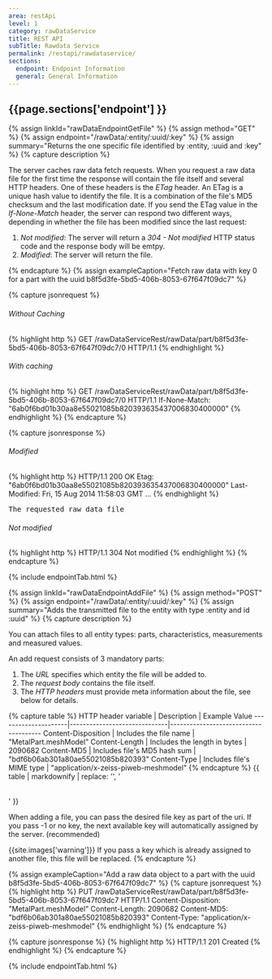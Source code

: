 ```yaml
---
area: restApi
level: 1
category: rawDataService
title: REST API
subTitle: Rawdata Service
permalink: /restapi/rawdataservice/
sections:
  endpoint: Endpoint Information
  general: General Information
---
```


## {{page.sections['endpoint'] }}

{% assign linkId="rawDataEndpointGetFile" %}
{% assign method="GET" %}
{% assign endpoint="/rawData/:entity/:uuid/:key" %}
{% assign summary="Returns the one specific file identified by :entity, :uuid and :key" %}
{% capture description %}

The server caches raw data fetch requests. When you request a raw data file for the first time the response will contain the file itself and several HTTP headers. One of these headers is the *ETag* header. An ETag is a unique hash value to identify the file. It is a combination of the file's MD5 checksum and the last modification date. If you send the ETag value in the *If-None-Match* header, the server can respond two different ways, depending in whether the file has been modified since the last request:

1. *Not modified*: The server will return a *304 - Not modified* HTTP status code and the response body will be emtpy.
2. *Modified*: The server will return the file.

{% endcapture %}
{% assign exampleCaption="Fetch raw data with key 0 for a part with the uuid b8f5d3fe-5bd5-406b-8053-67f647f09dc7" %}

{% capture jsonrequest %}
###### Without Caching
{% highlight http %}
GET /rawDataServiceRest/rawData/part/b8f5d3fe-5bd5-406b-8053-67f647f09dc7/0 HTTP/1.1
{% endhighlight %}
###### With caching
{% highlight http %}
GET /rawDataServiceRest/rawData/part/b8f5d3fe-5bd5-406b-8053-67f647f09dc7/0 HTTP/1.1
If-None-Match: "6ab0f6bd01b30aa8e55021085b820393635437006830400000"
{% endhighlight %}
{% endcapture %}

{% capture jsonresponse %}
###### Modified
{% highlight http %}
HTTP/1.1 200 OK
Etag: "6ab0f6bd01b30aa8e55021085b820393635437006830400000"
Last-Modified: Fri, 15 Aug 2014 11:58:03 GMT
...
{% endhighlight %}
<pre>
The requested raw data file
</pre>

###### Not modified
{% highlight http %}
HTTP/1.1 304 Not modified
{% endhighlight %}
{% endcapture %}

{% include endpointTab.html %}



{% assign linkId="rawDataEndpointAddFile" %}
{% assign method="POST" %}
{% assign endpoint="/rawData/:entity/:uuid/:key" %}
{% assign summary="Adds the transmitted file to the entity with type :entity and id :uuid" %}
{% capture description %}

You can attach files to all entity types: parts, characteristics, measurements and measured values.

An add request consists of 3 mandatory parts:

1. The *URL* specifies which entity the file will be added to.
2. The *request body* contains the file itself.
3. The *HTTP headers* must provide meta information about the file, see below for details.

{% capture table %}
HTTP header variable | Description                  | Example Value
---------------------|------------------------------|--------------------------------------
Content-Disposition  | Includes the file name       | "MetalPart.meshModel"
Content-Length       | Includes the length in bytes | 2090682
Content-MD5          | Includes file's MD5 hash sum | "bdf6b06ab301a80ae55021085b820393"
Content-Type         | Includes file's MIME type    | "application/x-zeiss-piweb-meshmodel"
{% endcapture %}
{{ table | markdownify | replace: '<table>', '<table class="table table-hover">' }}

When adding a file, you can pass the desired file key as part of the uri. If you pass -1 or no key, the next available key will automatically assigned by the server. (recommended)

{{site.images['warning']}} If you pass a key which is already assigned to another file, this file will be replaced.
{% endcapture %}

{% assign exampleCaption="Add a raw data object to a part with the uuid b8f5d3fe-5bd5-406b-8053-67f647f09dc7" %}
{% capture jsonrequest %}
{% highlight http %}
PUT /rawDataServiceRest/rawData/part/b8f5d3fe-5bd5-406b-8053-67f647f09dc7 HTTP/1.1
Content-Disposition: "MetalPart.meshModel"
Content-Length: 2090682
Content-MD5: "bdf6b06ab301a80ae55021085b820393"
Content-Type: "application/x-zeiss-piweb-meshmodel"
{% endhighlight %}
{% endcapture %}

{% capture jsonresponse %}
{% highlight http %}
HTTP/1.1 201 Created
{% endhighlight %}
{% endcapture %}

{% include endpointTab.html %}
